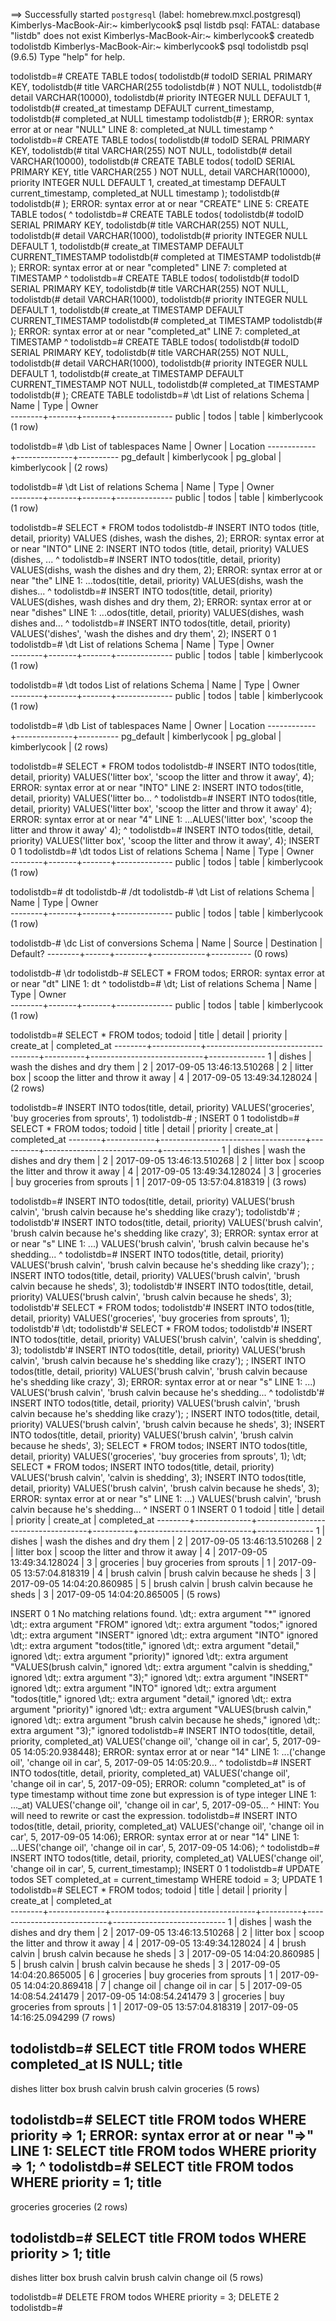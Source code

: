==> Successfully started `postgresql` (label: homebrew.mxcl.postgresql)
Kimberlys-MacBook-Air:~ kimberlycook$ psql listdb
psql: FATAL:  database "listdb" does not exist
Kimberlys-MacBook-Air:~ kimberlycook$ createdb todolistdb
Kimberlys-MacBook-Air:~ kimberlycook$ psql todolistdb
psql (9.6.5)
Type "help" for help.

todolistdb=# CREATE TABLE todos(
todolistdb(# todoID SERIAL PRIMARY KEY,
todolistdb(# title VARCHAR(255
todolistdb(# ) NOT NULL,
todolistdb(# detail VARCHAR(10000),
todolistdb(# priority INTEGER NULL DEFAULT 1,
todolistdb(# created_at timestamp DEFAULT current_timestamp,
todolistdb(# completed_at NULL timestamp
todolistdb(# );
ERROR:  syntax error at or near "NULL"
LINE 8: completed_at NULL timestamp
                     ^
todolistdb=# CREATE TABLE todos(
todolistdb(# todoID SERAL PRIMARY KEY,
todolistdb(# tital VARCHAR(255) NOT NULL,
todolistdb(# detail VARCHAR(10000),
todolistdb(# CREATE TABLE todos(
todoID SERIAL PRIMARY KEY,
title VARCHAR(255
) NOT NULL,
detail VARCHAR(10000),
priority INTEGER NULL DEFAULT 1,
created_at timestamp DEFAULT current_timestamp,
completed_at NULL timestamp
);
todolistdb(#
todolistdb(# );
ERROR:  syntax error at or near "CREATE"
LINE 5: CREATE TABLE todos(
        ^
todolistdb=# CREATE TABLE todos(
todolistdb(# todoID SERIAL PRIMARY KEY,
todolistdb(# title VARCHAR(255) NOT NULL,
todolistdb(# detail VARCHAR(1000),
todolistdb(# priority INTEGER NULL DEFAULT 1,
todolistdb(# create_at TIMESTAMP DEFAULT CURRENT_TIMESTAMP
todolistdb(# completed at TIMESTAMP
todolistdb(# );
ERROR:  syntax error at or near "completed"
LINE 7: completed at TIMESTAMP
        ^
todolistdb=# CREATE TABLE todos(
todolistdb(# todoID SERIAL PRIMARY KEY,
todolistdb(# title VARCHAR(255) NOT NULL,
todolistdb(# detail VARCHAR(1000),
todolistdb(# priority INTEGER NULL DEFAULT 1,
todolistdb(# create_at TIMESTAMP DEFAULT CURRENT_TIMESTAMP
todolistdb(# completed_at TIMESTAMP
todolistdb(# );
ERROR:  syntax error at or near "completed_at"
LINE 7: completed_at TIMESTAMP
        ^
todolistdb=# CREATE TABLE todos(
todolistdb(# todoID SERIAL PRIMARY KEY,
todolistdb(# title VARCHAR(255) NOT NULL,
todolistdb(# detail VARCHAR(1000),
todolistdb(# priority INTEGER NULL DEFAULT 1,
todolistdb(# create_at TIMESTAMP DEFAULT CURRENT_TIMESTAMP NOT NULL,
todolistdb(# completed_at TIMESTAMP
todolistdb(# );
CREATE TABLE
todolistdb=# \dt
           List of relations
 Schema | Name  | Type  |    Owner     
--------+-------+-------+--------------
 public | todos | table | kimberlycook
(1 row)

todolistdb=# \db
         List of tablespaces
    Name    |    Owner     | Location
------------+--------------+----------
 pg_default | kimberlycook |
 pg_global  | kimberlycook |
(2 rows)

todolistdb=# \dt
           List of relations
 Schema | Name  | Type  |    Owner     
--------+-------+-------+--------------
 public | todos | table | kimberlycook
(1 row)

todolistdb=# SELECT * FROM todos
todolistdb-# INSERT INTO todos (title, detail, priority) VALUES (dishes, wash the dishes, 2);
ERROR:  syntax error at or near "INTO"
LINE 2: INSERT INTO todos (title, detail, priority) VALUES (dishes, ...
               ^
todolistdb=# INSERT INTO todos(title, detail, priority) VALUES(dishs, wash the dishes and dry them, 2);
ERROR:  syntax error at or near "the"
LINE 1: ...todos(title, detail, priority) VALUES(dishs, wash the dishes...
                                                             ^
todolistdb=# INSERT INTO todos(title, detail, priority) VALUES(dishes, wash dishes and dry them, 2);
ERROR:  syntax error at or near "dishes"
LINE 1: ...odos(title, detail, priority) VALUES(dishes, wash dishes and...
                                                             ^
todolistdb=# INSERT INTO todos(title, detail, priority) VALUES('dishes', 'wash the dishes and dry them', 2);
INSERT 0 1
todolistdb=# \dt
           List of relations
 Schema | Name  | Type  |    Owner     
--------+-------+-------+--------------
 public | todos | table | kimberlycook
(1 row)

todolistdb=# \dt todos
           List of relations
 Schema | Name  | Type  |    Owner     
--------+-------+-------+--------------
 public | todos | table | kimberlycook
(1 row)

todolistdb=# \db
         List of tablespaces
    Name    |    Owner     | Location
------------+--------------+----------
 pg_default | kimberlycook |
 pg_global  | kimberlycook |
(2 rows)

todolistdb=# SELECT * FROM todos
todolistdb-# INSERT INTO todos(title, detail, priority) VALUES('litter box', 'scoop the litter and throw it away', 4);
ERROR:  syntax error at or near "INTO"
LINE 2: INSERT INTO todos(title, detail, priority) VALUES('litter bo...
               ^
todolistdb=# INSERT INTO todos(title, detail, priority) VALUES('litter box', 'scoop the litter and throw it away' 4);
ERROR:  syntax error at or near "4"
LINE 1: ...ALUES('litter box', 'scoop the litter and throw it away' 4);
                                                                    ^
todolistdb=# INSERT INTO todos(title, detail, priority) VALUES('litter box', 'scoop the litter and throw it away', 4);
INSERT 0 1
todolistdb=# \dt todos
           List of relations
 Schema | Name  | Type  |    Owner     
--------+-------+-------+--------------
 public | todos | table | kimberlycook
(1 row)

todolistdb=# dt
todolistdb-# /dt
todolistdb-# \dt
           List of relations
 Schema | Name  | Type  |    Owner     
--------+-------+-------+--------------
 public | todos | table | kimberlycook
(1 row)

todolistdb-# \dc
               List of conversions
 Schema | Name | Source | Destination | Default?
--------+------+--------+-------------+----------
(0 rows)

todolistdb-# \dr
todolistdb-# SELECT * FROM todos;
ERROR:  syntax error at or near "dt"
LINE 1: dt
        ^
todolistdb=# \dt;
           List of relations
 Schema | Name  | Type  |    Owner     
--------+-------+-------+--------------
 public | todos | table | kimberlycook
(1 row)

todolistdb=# SELECT * FROM todos;
 todoid |   title    |               detail               | priority |         create_at          | completed_at
--------+------------+------------------------------------+----------+----------------------------+--------------
      1 | dishes     | wash the dishes and dry them       |        2 | 2017-09-05 13:46:13.510268 |
      2 | litter box | scoop the litter and throw it away |        4 | 2017-09-05 13:49:34.128024 |
(2 rows)

todolistdb=# INSERT INTO todos(title, detail, priority) VALUES('groceries', 'buy groceries from sprouts', 1)
todolistdb-# ;
INSERT 0 1
todolistdb=# SELECT * FROM todos;
 todoid |   title    |               detail               | priority |         create_at          | completed_at
--------+------------+------------------------------------+----------+----------------------------+--------------
      1 | dishes     | wash the dishes and dry them       |        2 | 2017-09-05 13:46:13.510268 |
      2 | litter box | scoop the litter and throw it away |        4 | 2017-09-05 13:49:34.128024 |
      3 | groceries  | buy groceries from sprouts         |        1 | 2017-09-05 13:57:04.818319 |
(3 rows)

todolistdb=# INSERT INTO todos(title, detail, priority) VALUES('brush calvin', 'brush calvin because he's shedding like crazy');
todolistdb'# ;
todolistdb'# INSERT INTO todos(title, detail, priority) VALUES('brush calvin', 'brush calvin because he's shedding like crazy', 3);
ERROR:  syntax error at or near "s"
LINE 1: ...) VALUES('brush calvin', 'brush calvin because he's shedding...
                                                             ^
todolistdb=# INSERT INTO todos(title, detail, priority) VALUES('brush calvin', 'brush calvin because he's shedding like crazy');
;
INSERT INTO todos(title, detail, priority) VALUES('brush calvin', 'brush calvin because he sheds', 3);
todolistdb'# INSERT INTO todos(title, detail, priority) VALUES('brush calvin', 'brush calvin because he sheds', 3);
todolistdb'# SELECT * FROM todos;
todolistdb'# INSERT INTO todos(title, detail, priority) VALUES('groceries', 'buy groceries from sprouts', 1);
todolistdb'# \dt;
todolistdb'# SELECT * FROM todos;
todolistdb'# INSERT INTO todos(title, detail, priority) VALUES('brush calvin', 'calvin is shedding', 3);
todolistdb'# INSERT INTO todos(title, detail, priority) VALUES('brush calvin', 'brush calvin because he's shedding like crazy');
;
INSERT INTO todos(title, detail, priority) VALUES('brush calvin', 'brush calvin because he's shedding like crazy', 3);
ERROR:  syntax error at or near "s"
LINE 1: ...) VALUES('brush calvin', 'brush calvin because he's shedding...
                                                             ^
todolistdb'# INSERT INTO todos(title, detail, priority) VALUES('brush calvin', 'brush calvin because he's shedding like crazy');
;
INSERT INTO todos(title, detail, priority) VALUES('brush calvin', 'brush calvin because he sheds', 3);
INSERT INTO todos(title, detail, priority) VALUES('brush calvin', 'brush calvin because he sheds', 3);
SELECT * FROM todos;
INSERT INTO todos(title, detail, priority) VALUES('groceries', 'buy groceries from sprouts', 1);
\dt;
SELECT * FROM todos;
INSERT INTO todos(title, detail, priority) VALUES('brush calvin', 'calvin is shedding', 3);
INSERT INTO todos(title, detail, priority) VALUES('brush calvin', 'brush calvin because he sheds', 3);
ERROR:  syntax error at or near "s"
LINE 1: ...) VALUES('brush calvin', 'brush calvin because he's shedding...
                                                             ^
INSERT 0 1
INSERT 0 1
 todoid |    title     |               detail               | priority |         create_at          | completed_at
--------+--------------+------------------------------------+----------+----------------------------+--------------
      1 | dishes       | wash the dishes and dry them       |        2 | 2017-09-05 13:46:13.510268 |
      2 | litter box   | scoop the litter and throw it away |        4 | 2017-09-05 13:49:34.128024 |
      3 | groceries    | buy groceries from sprouts         |        1 | 2017-09-05 13:57:04.818319 |
      4 | brush calvin | brush calvin because he sheds      |        3 | 2017-09-05 14:04:20.860985 |
      5 | brush calvin | brush calvin because he sheds      |        3 | 2017-09-05 14:04:20.865005 |
(5 rows)

INSERT 0 1
No matching relations found.
\dt;: extra argument "*" ignored
\dt;: extra argument "FROM" ignored
\dt;: extra argument "todos;" ignored
\dt;: extra argument "INSERT" ignored
\dt;: extra argument "INTO" ignored
\dt;: extra argument "todos(title," ignored
\dt;: extra argument "detail," ignored
\dt;: extra argument "priority)" ignored
\dt;: extra argument "VALUES(brush calvin," ignored
\dt;: extra argument "calvin is shedding," ignored
\dt;: extra argument "3);" ignored
\dt;: extra argument "INSERT" ignored
\dt;: extra argument "INTO" ignored
\dt;: extra argument "todos(title," ignored
\dt;: extra argument "detail," ignored
\dt;: extra argument "priority)" ignored
\dt;: extra argument "VALUES(brush calvin," ignored
\dt;: extra argument "brush calvin because he sheds," ignored
\dt;: extra argument "3);" ignored
todolistdb=# INSERT INTO todos(title, detail, priority, completed_at) VALUES('change oil', 'change oil in car', 5, 2017-09-05 14:05:20.938448);
ERROR:  syntax error at or near "14"
LINE 1: ...('change oil', 'change oil in car', 5, 2017-09-05 14:05:20.9...
                                                             ^
todolistdb=# INSERT INTO todos(title, detail, priority, completed_at) VALUES('change oil', 'change oil in car', 5, 2017-09-05);
ERROR:  column "completed_at" is of type timestamp without time zone but expression is of type integer
LINE 1: ..._at) VALUES('change oil', 'change oil in car', 5, 2017-09-05...
                                                             ^
HINT:  You will need to rewrite or cast the expression.
todolistdb=# INSERT INTO todos(title, detail, priority, completed_at) VALUES('change oil', 'change oil in car', 5, 2017-09-05 14:06);
ERROR:  syntax error at or near "14"
LINE 1: ...UES('change oil', 'change oil in car', 5, 2017-09-05 14:06);
                                                                ^
todolistdb=# INSERT INTO todos(title, detail, priority, completed_at) VALUES('change oil', 'change oil in car', 5, current_timestamp);
INSERT 0 1
todolistdb=# UPDATE todos SET completed_at = current_timestamp WHERE todoid = 3;
UPDATE 1
todolistdb=# SELECT * FROM todos;
 todoid |    title     |               detail               | priority |         create_at          |        completed_at        
--------+--------------+------------------------------------+----------+----------------------------+----------------------------
      1 | dishes       | wash the dishes and dry them       |        2 | 2017-09-05 13:46:13.510268 |
      2 | litter box   | scoop the litter and throw it away |        4 | 2017-09-05 13:49:34.128024 |
      4 | brush calvin | brush calvin because he sheds      |        3 | 2017-09-05 14:04:20.860985 |
      5 | brush calvin | brush calvin because he sheds      |        3 | 2017-09-05 14:04:20.865005 |
      6 | groceries    | buy groceries from sprouts         |        1 | 2017-09-05 14:04:20.869418 |
      7 | change oil   | change oil in car                  |        5 | 2017-09-05 14:08:54.241479 | 2017-09-05 14:08:54.241479
      3 | groceries    | buy groceries from sprouts         |        1 | 2017-09-05 13:57:04.818319 | 2017-09-05 14:16:25.094299
(7 rows)

todolistdb=# SELECT title FROM todos WHERE completed_at IS NULL;
    title     
--------------
 dishes
 litter box
 brush calvin
 brush calvin
 groceries
(5 rows)

todolistdb=# SELECT title FROM todos WHERE priority => 1;
ERROR:  syntax error at or near "=>"
LINE 1: SELECT title FROM todos WHERE priority => 1;
                                               ^
todolistdb=# SELECT title FROM todos WHERE priority = 1;
   title   
-----------
 groceries
 groceries
(2 rows)

todolistdb=# SELECT title FROM todos WHERE priority > 1;
    title     
--------------
 dishes
 litter box
 brush calvin
 brush calvin
 change oil
(5 rows)

todolistdb=# DELETE FROM todos WHERE priority = 3;
DELETE 2
todolistdb=#

